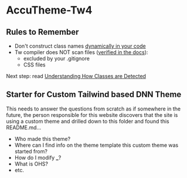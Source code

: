 # AccuTheme-Tw4

## Rules to Remember

- Don't construct class names [dynamically in your code](https://tailwindcss.com/docs/detecting-classes-in-source-files#dynamic-class-names)
- Tw compiler does NOT scan files ([verified in the docs](https://tailwindcss.com/docs/detecting-classes-in-source-files#which-files-are-scanned)):
  - excluded by your .gitignore
  - CSS files 

Next step: read [Understanding How Classes are Detected](https://www.accu4.com/Tw4/AccuTheme-Tw4-Tailwind-Razor-CSharp-Notes)

## Starter for Custom Tailwind based DNN Theme

This needs to answer the questions from scratch as if somewhere in the future, the person
responsible for this website discovers that the site is using a custom theme and drilled
down to this folder and found this README.md...

- Who made this theme?
- Where can I find info on the theme template this custom theme was started from?
- How do I modify **\_**?
- What is OHS?
- etc.
